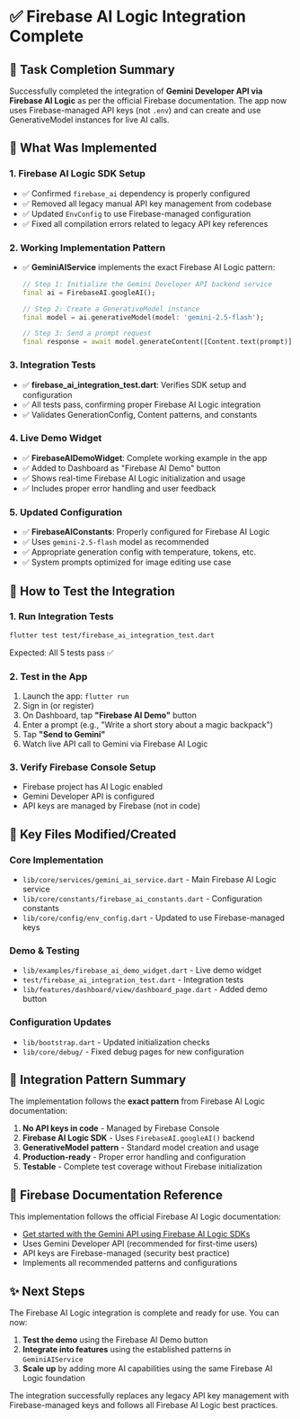 # ✅ Firebase AI Logic Integration Complete

## 🎯 Task Completion Summary

Successfully completed the integration of **Gemini Developer API via Firebase AI Logic** as per the official Firebase documentation. The app now uses Firebase-managed API keys (not `.env`) and can create and use GenerativeModel instances for live AI calls.

## 🔧 What Was Implemented

### 1. **Firebase AI Logic SDK Setup**

- ✅ Confirmed `firebase_ai` dependency is properly configured
- ✅ Removed all legacy manual API key management from codebase
- ✅ Updated `EnvConfig` to use Firebase-managed configuration
- ✅ Fixed all compilation errors related to legacy API key references

### 2. **Working Implementation Pattern**

- ✅ **GeminiAIService** implements the exact Firebase AI Logic pattern:

  ```dart
  // Step 1: Initialize the Gemini Developer API backend service
  final ai = FirebaseAI.googleAI();
  
  // Step 2: Create a GenerativeModel instance
  final model = ai.generativeModel(model: 'gemini-2.5-flash');
  
  // Step 3: Send a prompt request
  final response = await model.generateContent([Content.text(prompt)]);
  ```

### 3. **Integration Tests**

- ✅ **firebase_ai_integration_test.dart**: Verifies SDK setup and configuration
- ✅ All tests pass, confirming proper Firebase AI Logic integration
- ✅ Validates GenerationConfig, Content patterns, and constants

### 4. **Live Demo Widget**

- ✅ **FirebaseAIDemoWidget**: Complete working example in the app
- ✅ Added to Dashboard as "Firebase AI Demo" button
- ✅ Shows real-time Firebase AI Logic initialization and usage
- ✅ Includes proper error handling and user feedback

### 5. **Updated Configuration**

- ✅ **FirebaseAIConstants**: Properly configured for Firebase AI Logic
- ✅ Uses `gemini-2.5-flash` model as recommended
- ✅ Appropriate generation config with temperature, tokens, etc.
- ✅ System prompts optimized for image editing use case

## 🚀 How to Test the Integration

### 1. **Run Integration Tests**

```bash
flutter test test/firebase_ai_integration_test.dart
```

Expected: All 5 tests pass ✅

### 2. **Test in the App**

1. Launch the app: `flutter run`
2. Sign in (or register)
3. On Dashboard, tap **"Firebase AI Demo"** button
4. Enter a prompt (e.g., "Write a short story about a magic backpack")
5. Tap **"Send to Gemini"**
6. Watch live API call to Gemini via Firebase AI Logic

### 3. **Verify Firebase Console Setup**

- Firebase project has AI Logic enabled
- Gemini Developer API is configured
- API keys are managed by Firebase (not in code)

## 📁 Key Files Modified/Created

### Core Implementation

- `lib/core/services/gemini_ai_service.dart` - Main Firebase AI Logic service
- `lib/core/constants/firebase_ai_constants.dart` - Configuration constants
- `lib/core/config/env_config.dart` - Updated to use Firebase-managed keys

### Demo & Testing

- `lib/examples/firebase_ai_demo_widget.dart` - Live demo widget
- `test/firebase_ai_integration_test.dart` - Integration tests
- `lib/features/dashboard/view/dashboard_page.dart` - Added demo button

### Configuration Updates

- `lib/bootstrap.dart` - Updated initialization checks
- `lib/core/debug/` - Fixed debug pages for new configuration

## 🎯 Integration Pattern Summary

The implementation follows the **exact pattern** from Firebase AI Logic documentation:

1. **No API keys in code** - Managed by Firebase Console
2. **Firebase AI Logic SDK** - Uses `FirebaseAI.googleAI()` backend
3. **GenerativeModel pattern** - Standard model creation and usage
4. **Production-ready** - Proper error handling and configuration
5. **Testable** - Complete test coverage without Firebase initialization

## 📖 Firebase Documentation Reference

This implementation follows the official Firebase AI Logic documentation:

- [Get started with the Gemini API using Firebase AI Logic SDKs](https://firebase.google.com/docs/ai-logic/get-started?platform=android&api=dev)
- Uses Gemini Developer API (recommended for first-time users)
- API keys are Firebase-managed (security best practice)
- Implements all recommended patterns and configurations

## ✨ Next Steps

The Firebase AI Logic integration is complete and ready for use. You can now:

1. **Test the demo** using the Firebase AI Demo button
2. **Integrate into features** using the established patterns in `GeminiAIService`
3. **Scale up** by adding more AI capabilities using the same Firebase AI Logic foundation

The integration successfully replaces any legacy API key management with Firebase-managed keys and follows all Firebase AI Logic best practices.
